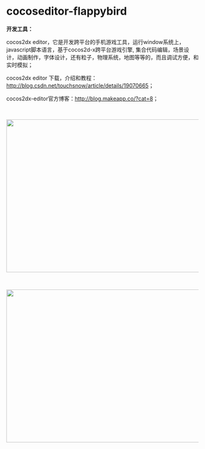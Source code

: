 cocoseditor-flappybird
======================


<strong>开发工具：</strong>

cocos2dx editor，它是开发跨平台的手机游戏工具，运行window系统上，javascript脚本语言，基于cocos2d-x跨平台游戏引擎, 集合代码编辑，场景设计，动画制作，字体设计，还有粒子，物理系统，地图等等的，而且调试方便，和实时模拟；

cocos2dx editor 下载，介绍和教程：<a href="http://blog.csdn.net/touchsnow/article/details/19070665" target="_blank">http://blog.csdn.net/touchsnow/article/details/19070665</a>；

cocos2dx-editor官方博客：<a href="http://blog.makeapp.co" target="_blank">http://blog.makeapp.co/?cat=8</a>；

&nbsp;


<img alt="" src="http://img.blog.csdn.net/20140211111721578?watermark/2/text/aHR0cDovL2Jsb2cuY3Nkbi5uZXQvdG91Y2hzbm93/font/5a6L5L2T/fontsize/400/fill/I0JBQkFCMA==/dissolve/70/gravity/SouthEast" width="700" height="400" />

&nbsp;

<img alt="" src="http://img.blog.csdn.net/20140216023238828?watermark/2/text/aHR0cDovL2Jsb2cuY3Nkbi5uZXQvdG91Y2hzbm93/font/5a6L5L2T/fontsize/400/fill/I0JBQkFCMA==/dissolve/70/gravity/SouthEast" width="700" height="400" />

&nbsp;

<img alt="" src="http://img.blog.csdn.net/20140215191354515?watermark/2/text/aHR0cDovL2Jsb2cuY3Nkbi5uZXQvdG91Y2hzbm93/font/5a6L5L2T/fontsize/400/fill/I0JBQkFCMA==/dissolve/70/gravity/SouthEast" />     <img alt="" src="http://img.blog.csdn.net/20140215191509546?watermark/2/text/aHR0cDovL2Jsb2cuY3Nkbi5uZXQvdG91Y2hzbm93/font/5a6L5L2T/fontsize/400/fill/I0JBQkFCMA==/dissolve/70/gravity/SouthEast" />

&nbsp;
